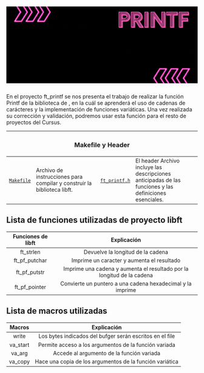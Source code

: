 <h1 align="center"><img src="BannerPrintf.gif" alt="Profile banner"/></h1>

En el proyecto ft_printf se nos presenta el trabajo de realizar la función Printf de la biblioteca de , en la cuál se aprenderá el uso de cadenas de carácteres y la implementación de funciones variáticas. 
Una vez realizada su corrección y validación, podremos usar esta función para el resto de proyectos del Cursus. 


<table>
    <thead>
        <tr>
            <th colspan="4" id="original-functions" margin="30"><h3>Makefile y Header</h3></th>
        </tr>
    </thead>
    <tbody>
        <tr>
            <td width="10%"><a href="./Makefile"><code>Makefile</code></a></td>
            <td width="40%">Archivo de instrucciones para compilar y construir la biblioteca libft.</td>
            <td width="10%"><a href="./ft_printf.h"><code>ft_printf.h</code></a></td>
            <td width="40%">El header Archivo incluye las descripciones anticipadas de las funciones y las definiciones esenciales.</td>
        </tr>
    </tbody>
</table>

## Lista de funciones utilizadas de proyecto libft

|      Funciones de libft         |      Explicación                           |
| :-----------------------------: | :-----------------------------:            | 
| ft_strlen                       | Devuelve la longitud de la cadena          |
| ft_pf_putchar                   | Imprime un caracter y aumenta el resultado |
| ft_pf_putstr                    | Imprime una cadena y aumenta el resultado por la longitud de la cadena |
| ft_pf_pointer                   | Convierte un puntero a una cadena hexadecimal y la imprime |               

## Lista de macros utilizadas

|     Macros                      |     Explicación                                          |
| :-----------------------------: | :-----------------------------:                          | 
| write                           | Los bytes indicados del bufger serán escritos en el file |
| va_start                        | Permite acceso a los argumentos de la función variada    |
| va_arg                          | Accede al argumento de la función variada                |
| va_copy                         | Hace una copia de los argumentos de la función variática |               
